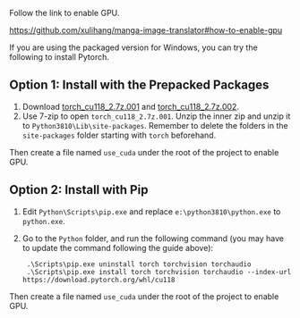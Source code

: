 Follow the link to enable GPU.

<https://github.com/xulihang/manga-image-translator#how-to-enable-gpu>


If you are using the packaged version for Windows, you can try the following to install Pytorch.

## Option 1: Install with the Prepacked Packages

1. Download [torch_cu118_2.7z.001](https://github.com/xulihang/manga-image-translator/releases/download/packages/torch_cu118_2.7z.001) and [torch_cu118_2.7z.002](https://github.com/xulihang/manga-image-translator/releases/download/packages/torch_cu118_2.7z.002).
2. Use 7-zip to open `torch_cu118_2.7z.001`. Unzip the inner zip and unzip it to `Python3810\Lib\site-packages`. Remember to delete the folders in the `site-packages` folder starting with `torch` beforehand.

Then create a file named `use_cuda` under the root of the project to enable GPU.

## Option 2: Install with Pip

1. Edit `Python\Scripts\pip.exe` and replace `e:\python3810\python.exe` to `python.exe`.
2. Go to the `Python` folder, and run the following command (you may have to update the command following the guide above):

   ```
    .\Scripts\pip.exe uninstall torch torchvision torchaudio
    .\Scripts\pip.exe install torch torchvision torchaudio --index-url https://download.pytorch.org/whl/cu118
   ```

Then create a file named `use_cuda` under the root of the project to enable GPU.

